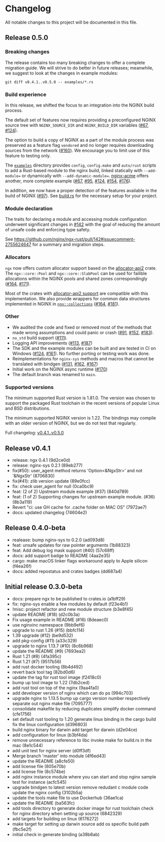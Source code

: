 # Changelog

All notable changes to this project will be documented in this file.

## Release 0.5.0

### Breaking changes

The release contains too many breaking changes to offer a complete migration
guide. We will strive to do better in future releases; meanwhile, we suggest to
look at the changes in example modules:

    git diff v0.4.1..v0.5.0 -- examples/*.rs

### Build experience

In this release, we shifted the focus to an integration into the NGINX build
process. 

The default set of features now requires providing a preconfigured NGINX source
tree with `NGINX_SOURCE_DIR` and `NGINX_BUILD_DIR` variables ([#67], [#124]).

The option to build a copy of NGINX as a part of the module process was
preserved as a feature flag `vendored` and no longer requires downloading
sources from the network ([#160]).
We encourage you to limit use of this feature to testing only.

The [`examples`](./examples/) directory provides `config`, `config.make` and
`auto/rust` scripts to add a Rust-based module to the nginx build, linked
statically with `--add-module=` or dynamically with `--add-dynamic-module=`.
[nginx-acme] offers another, more complete example ([#67], [#95], [#124],
[#154], [#176]).

In addition, we now have a proper detection of the features available in the
build of NGINX ([#97]). See [build.rs](./build.rs) for the necessary setup for
your project.

[nginx-acme]: https://github.com/nginx/nginx-acme
[#67]:  https://github.com/nginx/ngx-rust/pull/67
[#95]:  https://github.com/nginx/ngx-rust/pull/95
[#97]:  https://github.com/nginx/ngx-rust/pull/97
[#124]: https://github.com/nginx/ngx-rust/pull/124
[#154]: https://github.com/nginx/ngx-rust/pull/154
[#160]: https://github.com/nginx/ngx-rust/pull/160
[#176]: https://github.com/nginx/ngx-rust/pull/176

### Module declaration

The traits for declaring a module and accessing module configuration underwent
significant changes in [#142] with the goal of reducing the amount of unsafe
code and enforcing type safety.

See <https://github.com/nginx/ngx-rust/pull/142#issuecomment-2755624647> for a
summary and migration steps.

[#142]: https://github.com/nginx/ngx-rust/pull/142

### Allocators

`ngx` now offers custom allocator support based on the [allocator-api2] crate.
The `ngx::core::Pool` and `ngx::core::SlabPool` can be used for failible
allocations within the NGINX pools and shared zones correspondingly
([#164], [#171]).

Most of the crates with [allocator-api2 support] are compatible with this
implementation. We also provide wrappers for common data structures implemented
in NGINX in [`ngx::collections`](./src/collections/) ([#164], [#181]).

[allocator-api2]: https://crates.io/crates/allocator_api2
[allocator-api2 support]: https://crates.io/crates/allocator_api2/reverse_dependencies
[#164]: https://github.com/nginx/ngx-rust/pull/164
[#171]: https://github.com/nginx/ngx-rust/pull/171
[#181]: https://github.com/nginx/ngx-rust/pull/181


### Other

* We audited the code and fixed or removed most of the methods that made wrong
  assumptions and could panic or crash ([#91], [#152], [#183]).
* `no_std` build support ([#111]).
* Logging API improvements ([#113], [#187])
* The SDK and the example modules can be built and are tested in CI on Windows
  ([#124], [#161]). No further porting or testing work was done.
* Reimplementations for `nginx-sys` methods and macros that cannot be translated
  with bindgen ([#131], [#162], [#167])
* Initial work on the NGINX async runtime ([#170])
* The default branch was renamed to `main`.

[#91]:  https://github.com/nginx/ngx-rust/pull/91
[#111]: https://github.com/nginx/ngx-rust/pull/111
[#113]: https://github.com/nginx/ngx-rust/pull/113
[#131]: https://github.com/nginx/ngx-rust/pull/131
[#152]: https://github.com/nginx/ngx-rust/pull/152
[#161]: https://github.com/nginx/ngx-rust/pull/161
[#162]: https://github.com/nginx/ngx-rust/pull/162
[#167]: https://github.com/nginx/ngx-rust/pull/167
[#170]: https://github.com/nginx/ngx-rust/pull/170
[#183]: https://github.com/nginx/ngx-rust/pull/183
[#187]: https://github.com/nginx/ngx-rust/pull/187

### Supported versions

The minimum supported Rust version is 1.81.0. The version was chosen to support
the packaged Rust toolchain in the recent versions of popular Linux and BSD
distributions.

The minimum supported NGINX version is 1.22. The bindings may compile with an
older version of NGINX, but we do not test that regularly.

Full changelog: [v0.4.1..v0.5.0](https://github.com/nginx/ngx-rust/compare/v0.4.1...v0.5.0)

## Release v0.4.1
 * release:     ngx 0.4.1                                                       (9d2ce0d)
 * release:     nginx-sys 0.2.1                                                 (89eb277)
 * fix(#50):    user_agent method returns 'Option<&NgxStr>' and not '&NgxStr'   (8706830)
 * fix(#41):    zlib version update                                             (89e0fcc)
 * fix:         check user_agent for null                                       (0ca0bc9)
 * feat:        (2 of 2) Upstream module example (#37)                          (840d789)
 * feat:        (1 of 2) Supporting changes for upstream example module. (#36)  (8b3a119)
 * Revert "ci:  use GH cache for .cache folder on MAC OS"                       (7972ae7)
 * docs:        updated changelog                                               (74604e2)

## Release 0.4.0-beta
 * realease:                                                                                                         bump nginx-sys to 0.2.0                                    (ad093d8)
 * feat:                                                                                                             unsafe updates for raw pointer arguments                   (1b88323)
 * feat:                                                                                                             Add debug log mask support (#40)                           (57c68ff)
 * docs:                                                                                                             add support badge to README                                (4aa2e35)
 * cargo:                                                                                                            make macOS linker flags workaround apply to Apple silicon  (f4ea26f)
 * docs:                                                                                                             added repostatus and crates badges                         (dd687a4)

 ## Initial release 0.3.0-beta
 * docs:                                                                                                             prepare ngx to be published to crates.io                   (a1bff29)
 * fix:                                                                                                              nginx-sys enable a few modules by default                  (f23e4b1)
 *  !misc:                                                                                                           project refactor and new module structure                  (b3e8f45)
 * update README (#18)                                                                                               (d2c0b3a)
 * Fix usage example in README (#16)                                                                                 (8deaec0)
 * use nginxinc namespace                                                                                            (9bb9ef6)
 * upgrade to rust 1.26 (#15)                                                                                        (bbfc114)
 * 1.39 upgrade (#12)                                                                                                (be9d532)
 * add pkg-config (#11)                                                                                              (a33c329)
 * upgrade to nginx 1.13.7 (#10)                                                                                     (8c6b968)
 * update the README (#9)                                                                                            (7693ea2)
 * Rust 1.21 (#8)                                                                                                    (4fa395c)
 * Rust 1.21 (#7)                                                                                                    (9517b56)
 * add rust docker tooling                                                                                           (8b4d492)
 * revert back tool tag                                                                                              (82bd0d6)
 * update the tag for rust tool image                                                                                (f2418c0)
 * bump up tool image to 1.22                                                                                        (7db2ced)
 * add rust tool on top of the nginx                                                                                 (9aa4fa0)
 * add developer version of nginx which can do ps                                                                    (994c703)
 * upgrade nginx to 1.13.5 bump up cargo version number respectively separate out nginx make file                    (7095777)
 * consolidate makefile by reducing duplicates simplify docker command                                               (cfe1756)
 * set default rust  tooling to 1.20 generate linux binding in the cargo build fix the linux configuration           (d396803)
 * build nginx binary for darwin add target for darwin                                                               (d2e04ce)
 * add configuration for linux                                                                                       (b3bf4da)
 * remove unnecessary reference to libc invoke make for build.rs in the mac                                          (8e1c544)
 * add unit test for nginx server                                                                                    (d0ff3df)
 * Merge branch 'master' into module                                                                                 (4f6ed43)
 * update the README                                                                                                 (a8cfe50)
 * add license file                                                                                                  (805e70b)
 * add license file                                                                                                  (8c574be)
 * add nginx instance module where you can start and stop nginx sample test for instance                             (acfc545)
 * upgrade bindgen to latest version remove redudant c module code update the nginx config                           (3102b5a)
 * update the tools make file to use Dockerhub                                                                       (36ae1ca)
 * update the README                                                                                                 (ba563fc)
 * add tools directory to generate docker image for rust toolchain check for nginx directory when setting up source  (6842329)
 * add targets for building on linux                                                                                 (6176272)
 * make target for setting up darwin source add os specific build path                                               (fbc5e2f)
 * initial check in generate binding                                                                                 (a38b8ab)

